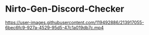 # Nirto-Gen-Discord-Checker

https://user-images.githubusercontent.com/119492886/213917055-6bec6fc9-927a-4529-95d5-47c1a019db7c.mp4


